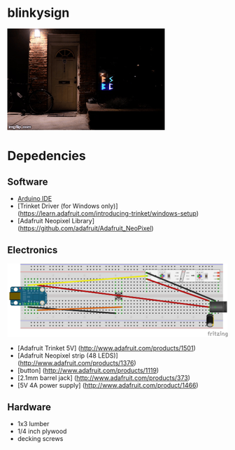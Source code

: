 # blinkysign

![blinkysign](/images/bsbcsign.gif)

# Depedencies

## Software
* [Arduino IDE](http://arduino.cc/en/main/software)
* [Trinket Driver (for Windows only)] (https://learn.adafruit.com/introducing-trinket/windows-setup)
* [Adafruit Neopixel Library] (https://github.com/adafruit/Adafruit_NeoPixel)

## Electronics
![blinkysign wiring diagram](/images/blinkydesign_bb.png)
* [Adafruit Trinket 5V] (http://www.adafruit.com/products/1501)
* [Adafruit Neopixel strip (48 LEDS)] (http://www.adafruit.com/products/1376)
* [button] (http://www.adafruit.com/products/1119)
* [2.1mm barrel jack] (http://www.adafruit.com/products/373)
* [5V 4A power supply] (http://www.adafruit.com/product/1466)

## Hardware
* 1x3 lumber
* 1/4 inch plywood
* decking screws
